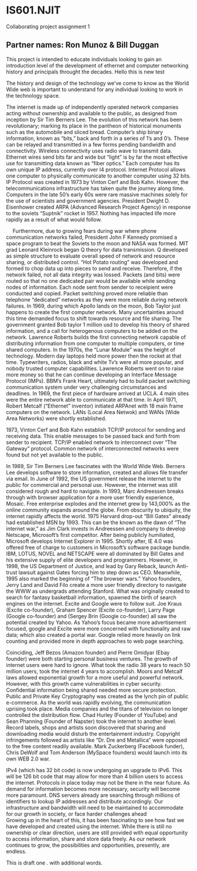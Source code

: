 # IS601.NJIT
Collaborating project assignment 1
## Partner names: Ron Munoz & Bill Duggan


This project is intended to educate individuals looking to gain an introduction level of the development of ethernet and computer networking history and principals throught the decades. Hello this is new test

The history and design of the technology we’ve come to know as the World Wide web is important to understand for any individual looking to work in the technology space.

The internet is made up of independently operated network companies acting without ownership and available to the public, as designed from inception by Sir Tim Berners Lee. The evolution of this network has been revolutionary; marking its place in the pantheon of historical monuments such as the automobile and sliced bread.
	Computer’s ship binary information, known as “bits,” back and forth in a series of 1’s and 0’s. These can be relayed and transmitted in a few forms pending bandwidth and connectivity. Wireless connectivity uses radio wave to transmit data. Ethernet wires send bits far and wide but “light” is by far the most effective use for transmitting data known as “fiber optics.”
	Each computer has its own unique IP address, currently over I4 protocol. Internet Protocol allows one computer to physically communicate to another computer using 32 bits. IP Protocol was created in 1973 by Vinton Cerf and Bob Kahn. However, the telecommunications infrastructure has taken quite the journey along time.
	Computers in the late 50’s early 60s were rare massive machines solely for the use of scientists and government agencies. President Dwight D. Eisenhower created ARPA (Advanced Research Project Agency) in response to the soviets “Suptnik” rocket in 1957. Nothing has impacted life more rapidly as a result of what would follow. 
	

&emsp; Furthermore, due to growing fears during war where phone communication networks failed, President John F Kennedy promised a space program to beat the Soviets to the moon and NASA was formed. MIT grad Leonard Kleinrock began Q theory for data transmission. Q developed as simple structure to evaluate overall speed of network and resource sharing, or distributed control. “Hot Potato routing” was developed and formed to chop data up into pieces to send and receive. Therefore, if the network failed, not all data integrity was lossed. Packets (and bits) were routed so that no one dedicated pair would be available while sending nodes of information. Each node sent from sender to receipient were conducted and copied. Packet switching proved more reliable than telephone “dedicated” networks as they were more reliable during network failures.
In 1969, during which Apollo lands on the moon, Bob Taylor just happens to create the first computer network. Many uncertainties around this time demanded focus to shift towards resource and file sharing. The government granted Bob taylor 1 million usd to develop his theory of shared information, and a call for heterogenous computers to be added on the network. Lawrence Roberts builds the first connecting network capable of distributing information from one computer to multiple computers, or time shared computers.
In the 1970s, the “Lunar Module” was the height of technology. Modern day laptops held more power then the rocket at that time. Typewriters, radios, black and white Tv’s were all more popular, and nobody trusted computer capabilities. Lawrence Roberts went on to raise more money so that he can continue developing an Interface Message Protocol (IMPs). BBM’s Frank Heart, ultimately had to build packet switching communication system under very challenging circumstances and deadlines. In 1969, the first piece of hardware arrived at UCLA. 4 main sites were the entire network able to communicate at that time. In April 1971, Robert Metcalf (“Ethernet” inventor) initiated ARPAnet with 18 main frame computers on the network. LANs (Local Area Netwok) and WANs (Wide Area Networks) were shortly established.

1973, Vinton Cerf and Bob Kahn establish TCP/IP protocol for sending and receiving data. This enable messages to be passed back and forth from sender to recipient. TCP/IP enabled network to interconnect over “The Gateway” protocol. Common network of interconnected networks were found but not yet available to the public.

In 1989, Sir Tim Berners Lee fascinates with the World Wide Web. Berners Lee develops software to store information, created and allows file transfer via email. In June of 1992, the US government release the internet to the public for commercial and personal use. However, the internet was still considered rough and hard to navigate. In 1993, Marc Andreessen breaks through with browser application for a more user friendly experience, Mosaic. Free enterprise explodes and the internet grew by 143,000% as the online community expands around the globe.
From obscurity to ubiquity, the internet rapidly affects the world. 1975 Harvard drop-out “Bill Gates” already had established MSN by 1993. This can be the known as the dawn of “The internet war,” as Jim Clark invests in Andreessen and company to develop Netscape, Microsoft’s first competitor. After being publicly humiliated, Microsoft develops Internet Explorer in 1995. Shortly after, IE 4.0 was offered free of charge to customers in Microsoft’s software package bundle. IBM, LOTUS, NOVEL and NETSCAPE were all dominated by Bill Gates and his extensive supply of elite developers and programmers. However, in 1998, the US Department of Justice, and lead by Gary Reback, launch Anti-trust lawsuit against Gates forcing him to step down as CEO.
Meanwhile, 1995 also marked the beginning of “The browser wars.” Yahoo founders, Jerry Land and David Filo create a more user friendly directory to navigate the WWW as undergrads attending Stanford. What was originally created to search for fantasy basketball information, spawned the birth of search engines on the internet. Excite and Google were to follow suit. Joe Kraus (Excite co-founder), Graham Spencer (Excite co-founder), Larry Page (Google co-founder) and (Sergey Brin (Google co-founder) all saw the potential created by Yahoo. As Yahoo’s focus became more advertisement focused, google and Excite were more concerned with functionality and raw data; which also created a portal war. Google relied more heavily on link counting and provided more in depth approaches to web page searching. 

 Coinciding, Jeff Bezos (Amazon founder) and Pierre Omidyar (Ebay founder) were both starting personal business ventures. The growth of internet users were hard to ignore. What took the radio 38 years to reach 50 million users, took the internet 4 years to accomplish. Moors and Metcalf laws allowed exponential growth for a more useful and powerful network. However, with this growth came vulnerabilities in cyber security. Confidential information being shared needed more secure protection. Public and Private Key Cryptography was created as the lynch pin of public e-commerce.
As the world was rapidly evolving, the communication uprising took place. Media companies and the titans of television no longer controlled the distribution flow. Chad Hurley (Founder of YouTube) and Sean Phanning (Founder of Napster) took the internet to another level. Record labels, shops and artists soon discovered that sharing and downloading media would disturb the entertainment industry. Copyright infringements followed as artists like “Dr. Dre and Metallica” were opposed to the free content readily available. Mark Zuckerberg (Facebook funder), Chris DeWolf and Tom Anderson (MySpace founders) would launch into its own WEB 2.0 war.

IPv4 (which has 32 bit code) is now undergoing an upgrade to IPv6. This will be 126 bit code that may allow for more than 4 billion users to access the internet. Protocols in place today may not be there in the near future. As demand for information becomes more necessary, security will become more paramount. DNS servers already are searching through millions of identifiers to lookup IP addresses and distribute accordingly. Our infrastructure and bandwidth will need to be maintained to accommodate for our growth in society, or face harder challenges ahead  
Growing up in the heart of this, it has been fascinating to see how fast we have developed and created using the internet. While there is still no ownership or clear direction, users are still provided with equal opportunity to access information, share and store data freely. As our network continues to grow, the possibilities and opportunities, presently, are endless. 

This is draft one . with additional words.
